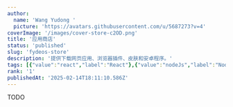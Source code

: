 ```yaml
---
author:
  name: 'Wang Yudong '
  picture: 'https://avatars.githubusercontent.com/u/5687273?v=4'
coverImage: '/images/cover-store-c2OD.png'
title: '应用商店'
status: 'published'
slug: 'fydeos-store'
description: '提供下载网页应用、浏览器插件、皮肤和安卓程序。'
tags: [{"value":"react","label":"React"},{"value":"nodeJs","label":"Node.js"},{"value":"golang","label":"Golang"},{"value":"postgres","label":"Postgres"}]
rank: '1'
publishedAt: '2025-02-14T18:11:10.586Z'
---
```


TODO